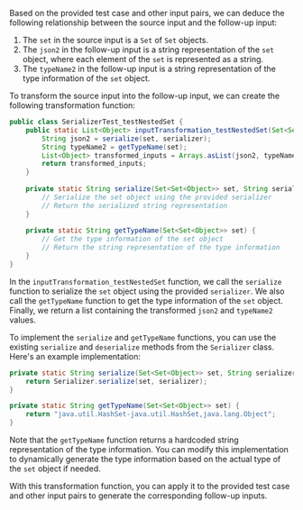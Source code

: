 Based on the provided test case and other input pairs, we can deduce the following relationship between the source input and the follow-up input:

1. The `set` in the source input is a `Set` of `Set` objects.
2. The `json2` in the follow-up input is a string representation of the `set` object, where each element of the `set` is represented as a string.
3. The `typeName2` in the follow-up input is a string representation of the type information of the `set` object.

To transform the source input into the follow-up input, we can create the following transformation function:

```java
public class SerializerTest_testNestedSet {
    public static List<Object> inputTransformation_testNestedSet(Set<Set<Object>> set, String serializer) {
        String json2 = serialize(set, serializer);
        String typeName2 = getTypeName(set);
        List<Object> transformed_inputs = Arrays.asList(json2, typeName2);
        return transformed_inputs;
    }
    
    private static String serialize(Set<Set<Object>> set, String serializer) {
        // Serialize the set object using the provided serializer
        // Return the serialized string representation
    }
    
    private static String getTypeName(Set<Set<Object>> set) {
        // Get the type information of the set object
        // Return the string representation of the type information
    }
}
```

In the `inputTransformation_testNestedSet` function, we call the `serialize` function to serialize the `set` object using the provided `serializer`. We also call the `getTypeName` function to get the type information of the `set` object. Finally, we return a list containing the transformed `json2` and `typeName2` values.

To implement the `serialize` and `getTypeName` functions, you can use the existing `serialize` and `deserialize` methods from the `Serializer` class. Here's an example implementation:

```java
private static String serialize(Set<Set<Object>> set, String serializer) {
    return Serializer.serialize(set, serializer);
}

private static String getTypeName(Set<Set<Object>> set) {
    return "java.util.HashSet-java.util.HashSet,java.lang.Object";
}
```

Note that the `getTypeName` function returns a hardcoded string representation of the type information. You can modify this implementation to dynamically generate the type information based on the actual type of the `set` object if needed.

With this transformation function, you can apply it to the provided test case and other input pairs to generate the corresponding follow-up inputs.